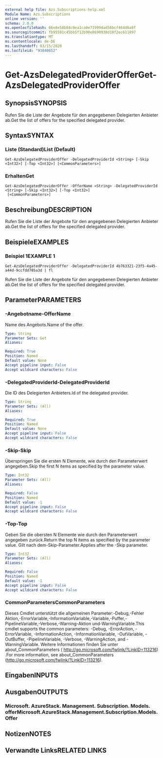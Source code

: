 ```yaml
---
external help file: Azs.Subscriptions-help.xml
Module Name: Azs.Subscriptions
online version: ''
schema: 2.0.0
ms.openlocfilehash: 66e8e58b84c0ea1ca0e71999dad56bcf464d6a0f
ms.sourcegitcommit: fb95591c45bb5f12b98e0690938d18f2ec611897
ms.translationtype: MT
ms.contentlocale: de-DE
ms.lasthandoff: 03/15/2020
ms.locfileid: "93840652"
---
```

# <span data-ttu-id="b51e7-101">Get-AzsDelegatedProviderOffer</span><span class="sxs-lookup"><span data-stu-id="b51e7-101">Get-AzsDelegatedProviderOffer</span></span>

## <span data-ttu-id="b51e7-102">Synopsis</span><span class="sxs-lookup"><span data-stu-id="b51e7-102">SYNOPSIS</span></span>
<span data-ttu-id="b51e7-103">Rufen Sie die Liste der Angebote für den angegebenen Delegierten Anbieter ab.</span><span class="sxs-lookup"><span data-stu-id="b51e7-103">Get the list of offers for the specified delegated provider.</span></span>

## <span data-ttu-id="b51e7-104">Syntax</span><span class="sxs-lookup"><span data-stu-id="b51e7-104">SYNTAX</span></span>

### <span data-ttu-id="b51e7-105">Liste (Standard)</span><span class="sxs-lookup"><span data-stu-id="b51e7-105">List (Default)</span></span>
```
Get-AzsDelegatedProviderOffer -DelegatedProviderId <String> [-Skip <Int32>] [-Top <Int32>] [<CommonParameters>]
```

### <span data-ttu-id="b51e7-106">Erhalten</span><span class="sxs-lookup"><span data-stu-id="b51e7-106">Get</span></span>
```
Get-AzsDelegatedProviderOffer -OfferName <String> -DelegatedProviderId <String> [-Skip <Int32>] [-Top <Int32>]
 [<CommonParameters>]
```

## <span data-ttu-id="b51e7-107">Beschreibung</span><span class="sxs-lookup"><span data-stu-id="b51e7-107">DESCRIPTION</span></span>
<span data-ttu-id="b51e7-108">Rufen Sie die Liste der Angebote für den angegebenen Delegierten Anbieter ab.</span><span class="sxs-lookup"><span data-stu-id="b51e7-108">Get the list of offers for the specified delegated provider.</span></span>

## <span data-ttu-id="b51e7-109">Beispiele</span><span class="sxs-lookup"><span data-stu-id="b51e7-109">EXAMPLES</span></span>

### <span data-ttu-id="b51e7-110">Beispiel 1</span><span class="sxs-lookup"><span data-stu-id="b51e7-110">EXAMPLE 1</span></span>
```
Get-AzsDelegatedProviderOffer -DelegatedProviderId 4b763321-23f5-4a45-a44d-9ccfdd705a3d | fl
```

<span data-ttu-id="b51e7-111">Rufen Sie die Liste der Angebote für den angegebenen Delegierten Anbieter ab.</span><span class="sxs-lookup"><span data-stu-id="b51e7-111">Get the list of offers for the specified delegated provider.</span></span>

## <span data-ttu-id="b51e7-112">Parameter</span><span class="sxs-lookup"><span data-stu-id="b51e7-112">PARAMETERS</span></span>

### <span data-ttu-id="b51e7-113">-Angebotname</span><span class="sxs-lookup"><span data-stu-id="b51e7-113">-OfferName</span></span>
<span data-ttu-id="b51e7-114">Name des Angebots.</span><span class="sxs-lookup"><span data-stu-id="b51e7-114">Name of the offer.</span></span>

```yaml
Type: String
Parameter Sets: Get
Aliases:

Required: True
Position: Named
Default value: None
Accept pipeline input: False
Accept wildcard characters: False
```

### <span data-ttu-id="b51e7-115">-DelegatedProviderId</span><span class="sxs-lookup"><span data-stu-id="b51e7-115">-DelegatedProviderId</span></span>
<span data-ttu-id="b51e7-116">Die ID des Delegierten Anbieters.</span><span class="sxs-lookup"><span data-stu-id="b51e7-116">Id of the delegated provider.</span></span>

```yaml
Type: String
Parameter Sets: (All)
Aliases:

Required: True
Position: Named
Default value: None
Accept pipeline input: False
Accept wildcard characters: False
```

### <span data-ttu-id="b51e7-117">-Skip</span><span class="sxs-lookup"><span data-stu-id="b51e7-117">-Skip</span></span>
<span data-ttu-id="b51e7-118">Überspringen Sie die ersten N Elemente, wie durch den Parameterwert angegeben.</span><span class="sxs-lookup"><span data-stu-id="b51e7-118">Skip the first N items as specified by the parameter value.</span></span>

```yaml
Type: Int32
Parameter Sets: (All)
Aliases:

Required: False
Position: Named
Default value: -1
Accept pipeline input: False
Accept wildcard characters: False
```

### <span data-ttu-id="b51e7-119">-Top</span><span class="sxs-lookup"><span data-stu-id="b51e7-119">-Top</span></span>
<span data-ttu-id="b51e7-120">Geben Sie die obersten N Elemente wie durch den Parameterwert angegeben zurück.</span><span class="sxs-lookup"><span data-stu-id="b51e7-120">Return the top N items as specified by the parameter value.</span></span>
<span data-ttu-id="b51e7-121">Gilt nach dem-Skip-Parameter.</span><span class="sxs-lookup"><span data-stu-id="b51e7-121">Applies after the -Skip parameter.</span></span>

```yaml
Type: Int32
Parameter Sets: (All)
Aliases:

Required: False
Position: Named
Default value: -1
Accept pipeline input: False
Accept wildcard characters: False
```

### <span data-ttu-id="b51e7-122">CommonParameters</span><span class="sxs-lookup"><span data-stu-id="b51e7-122">CommonParameters</span></span>
<span data-ttu-id="b51e7-123">Dieses Cmdlet unterstützt die allgemeinen Parameter:-Debug,-Fehler Aktion,-ErrorVariable,-InformationVariable,-Variable,-Puffer,-PipelineVariable,-Verbose,-Warning-Aktion und-WarningVariable.</span><span class="sxs-lookup"><span data-stu-id="b51e7-123">This cmdlet supports the common parameters: -Debug, -ErrorAction, -ErrorVariable, -InformationAction, -InformationVariable, -OutVariable, -OutBuffer, -PipelineVariable, -Verbose, -WarningAction, and -WarningVariable.</span></span> <span data-ttu-id="b51e7-124">Weitere Informationen finden Sie unter about_CommonParameters ( http://go.microsoft.com/fwlink/?LinkID=113216) .</span><span class="sxs-lookup"><span data-stu-id="b51e7-124">For more information, see about_CommonParameters (http://go.microsoft.com/fwlink/?LinkID=113216).</span></span>

## <span data-ttu-id="b51e7-125">Eingaben</span><span class="sxs-lookup"><span data-stu-id="b51e7-125">INPUTS</span></span>

## <span data-ttu-id="b51e7-126">Ausgaben</span><span class="sxs-lookup"><span data-stu-id="b51e7-126">OUTPUTS</span></span>

### <span data-ttu-id="b51e7-127">Microsoft. AzureStack. Management. Subscription. Models. offer</span><span class="sxs-lookup"><span data-stu-id="b51e7-127">Microsoft.AzureStack.Management.Subscription.Models.Offer</span></span>

## <span data-ttu-id="b51e7-128">Notizen</span><span class="sxs-lookup"><span data-stu-id="b51e7-128">NOTES</span></span>

## <span data-ttu-id="b51e7-129">Verwandte Links</span><span class="sxs-lookup"><span data-stu-id="b51e7-129">RELATED LINKS</span></span>
